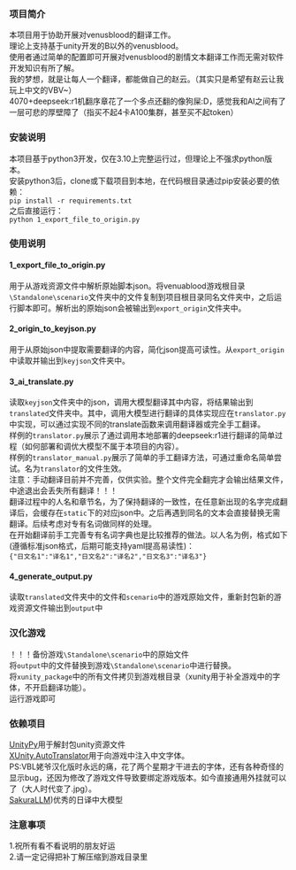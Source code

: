 ### 项目简介
本项目用于协助开展对venusblood的翻译工作。  
理论上支持基于unity开发的B以外的venusblood。  
使用者通过简单的配置即可开展对venusblood的剧情文本翻译工作而无需对软件开发知识有所了解。  
我的梦想，就是让每人一个翻译，都能做自己的赵云。（其实只是希望有赵云让我玩上中文的VBV~）  
4070+deepseek:r1机翻序章花了一个多点还翻的像狗屎:D，感觉我和AI之间有了一层可悲的厚壁障了（指买不起4卡A100集群，甚至买不起token）  

### 安装说明
本项目基于python3开发，仅在3.10上完整运行过，但理论上不强求python版本。  
安装python3后，clone或下载项目到本地，在代码根目录通过pip安装必要的依赖：  
`pip install -r requirements.txt`  
之后直接运行：  
`python 1_export_file_to_origin.py`  

### 使用说明
#### 1_export_file_to_origin.py
用于从游戏资源文件中解析原始脚本json。将venuablood游戏根目录`\Standalone\scenario`文件夹中的文件复制到项目根目录同名文件夹中，之后运行脚本即可。解析出的原始json会被输出到`export_origin`文件夹中。  
#### 2_origin_to_keyjson.py
用于从原始json中提取需要翻译的内容，简化json提高可读性。从`export_origin`中读取并输出到`keyjson`文件夹中。  
#### 3_ai_translate.py
读取`keyjson`文件夹中的json，调用大模型翻译其中内容，将结果输出到`translated`文件夹中。其中，调用大模型进行翻译的具体实现应在`translator.py`中实现，可以通过实现不同的translate函数来调用翻译器或完全手工翻译。  
样例的`translator.py`展示了通过调用本地部署的deepseek:r1进行翻译的简单过程（如何部署和调优大模型不属于本项目的内容）。  
样例的`translator_manual.py`展示了简单的手工翻译方法，可通过重命名简单尝试。名为`translator`的文件生效。  
注意：手动翻译目前并不完善，仅供实验。整个文件完全翻完才会输出结果文件，中途退出会丢失所有翻译！！！  
翻译过程中的人名和章节名，为了保持翻译的一致性，在任意新出现的名字完成翻译后，会缓存在`static`下的对应json中。之后再遇到同名的文本会直接替换无需翻译。后续考虑对专有名词做同样的处理。  
在开始翻译前手工完善专有名词字典也是比较推荐的做法。以人名为例，格式如下(遵循标准json格式，后期可能支持yaml提高易读性)：  
`{"日文名1":"译名1","日文名2":"译名2","日文名3":"译名3"}`  
#### 4_generate_output.py
读取`translated`文件夹中的文件和`scenario`中的游戏原始文件，重新封包新的游戏资源文件输出到`output`中  

### 汉化游戏
！！！备份游戏`\Standalone\scenario`中的原始文件  
将`output`中的文件替换到游戏`\Standalone\scenario`中进行替换。  
将`xunity_package`中的所有文件拷贝到游戏根目录（xunity用于补全游戏中的字体，不开启翻译功能）。  
运行游戏即可  

### 依赖项目
[UnityPy](https://github.com/K0lb3/UnityPy)用于解封包unity资源文件  
[XUnity.AutoTranslator](https://github.com/bbepis/XUnity.AutoTranslator)用于向游戏中注入中文字体。  
PS:VBL姥爷汉化版时永远的痛，花了两个星期才干进去的字体，还有各种奇怪的显示bug，还因为修改了游戏文件导致要绑定游戏版本。如今直接通用外挂就可以了（大人时代变了.jpg）。   
[SakuraLLM](https://huggingface.co/SakuraLLM))优秀的日译中大模型

### 注意事项
1.祝所有看不看说明的朋友好运  
2.请一定记得把补丁解压缩到游戏目录里

